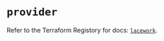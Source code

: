 # `provider`

Refer to the Terraform Registory for docs: [`lacework`](https://registry.terraform.io/providers/lacework/lacework/1.15.0/docs).
